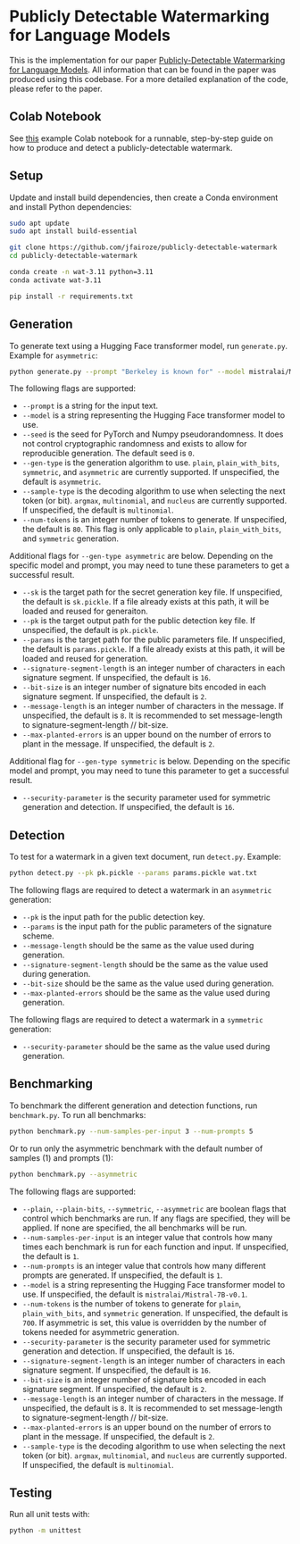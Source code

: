 # Publicly Detectable Watermarking for Language Models

This is the implementation for our paper [Publicly-Detectable Watermarking for Language Models](https://arxiv.org/abs/2310.18491).
All information that can be found in the paper was produced using this codebase.
For a more detailed explanation of the code, please refer to the paper.

## Colab Notebook

See [this](https://colab.research.google.com/drive/1xgUinqY0TXwVoGvB6ZwB6tR6KwLJrvnf?usp=sharing) example Colab notebook for a runnable, step-by-step guide on how to produce and detect a publicly-detectable watermark.

## Setup

Update and install build dependencies, then create a Conda environment and install Python dependencies:

```bash
sudo apt update
sudo apt install build-essential

git clone https://github.com/jfairoze/publicly-detectable-watermark
cd publicly-detectable-watermark

conda create -n wat-3.11 python=3.11
conda activate wat-3.11

pip install -r requirements.txt
```

## Generation

To generate text using a Hugging Face transformer model, run `generate.py`. Example for `asymmetric`:

```bash
python generate.py --prompt "Berkeley is known for" --model mistralai/Mistral-7B-v0.1 --gen-type asymmetric --sample-type multinomial
```

The following flags are supported:

- `--prompt` is a string for the input text.
- `--model` is a string representing the Hugging Face transformer model to use.
- `--seed` is the seed for PyTorch and Numpy pseudorandomness. It does not control cryptographic randomness and exists to allow for reproducible generation. The default seed is `0`.
- `--gen-type` is the generation algorithm to use. `plain`, `plain_with_bits`, `symmetric`, and `asymmetric` are currently supported. If unspecified, the default is `asymmetric`.
- `--sample-type` is the decoding algorithm to use when selecting the next token (or bit). `argmax`, `multinomial`, and `nucleus` are currently supported. If unspecified, the default is `multinomial`.
- `--num-tokens` is an integer number of tokens to generate. If unspecified, the default is `80`. This flag is only applicable to `plain`, `plain_with_bits`, and `symmetric` generation.

Additional flags for `--gen-type asymmetric` are below. Depending on the specific model and prompt, you may need to tune these parameters to get a successful result.

- `--sk` is the target path for the secret generation key file. If unspecified, the default is `sk.pickle`. If a file already exists at this path, it will be loaded and reused for generaiton.
- `--pk` is the target output path for the public detection key file. If unspecified, the default is `pk.pickle`.
- `--params` is the target path for the public parameters file. If unspecified, the default is `params.pickle`. If a file already exists at this path, it will be loaded and reused for generation.
- `--signature-segment-length` is an integer number of characters in each signature segment. If unspecified, the default is `16`.
- `--bit-size` is an integer number of signature bits encoded in each signature segment. If unspecified, the default is `2`.
- `--message-length` is an integer number of characters in the message. If unspecified, the default is `8`. It is recommended to set message-length to signature-segment-length // bit-size.
- `--max-planted-errors` is an upper bound on the number of errors to plant in the message. If unspecified, the default is `2`.

Additional flag for `--gen-type symmetric` is below. Depending on the specific model and prompt, you may need to tune this parameter to get a successful result.

- `--security-parameter` is the security parameter used for symmetric generation and detection. If unspecified, the default is `16`.

## Detection

To test for a watermark in a given text document, run `detect.py`. Example:

```bash
python detect.py --pk pk.pickle --params params.pickle wat.txt
```

The following flags are required to detect a watermark in an `asymmetric` generation:

- `--pk` is the input path for the public detection key.
- `--params` is the input path for the public parameters of the signature scheme.
- `--message-length` should be the same as the value used during generation.
- `--signature-segment-length` should be the same as the value used during generation.
- `--bit-size` should be the same as the value used during generation.
- `--max-planted-errors` should be the same as the value used during generation.

The following flags are required to detect a watermark in a `symmetric` generation:

- `--security-parameter` should be the same as the value used during generation.

## Benchmarking

To benchmark the different generation and detection functions, run `benchmark.py`. To run all benchmarks:

```bash
python benchmark.py --num-samples-per-input 3 --num-prompts 5
```

Or to run only the asymmetric benchmark with the default number of samples (1) and prompts (1):

```bash
python benchmark.py --asymmetric
```

The following flags are supported:

- `--plain`, `--plain-bits`, `--symmetric`, `--asymmetric` are boolean flags that control which benchmarks are run. If any flags are specified, they will be applied. If none are specified, the all benchmarks will be run.
- `--num-samples-per-input` is an integer value that controls how many times each benchmark is run for each function and input. If unspecified, the default is `1`.
- `--num-prompts` is an integer value that controls how many different prompts are generated. If unspecified, the default is `1`.
- `--model` is a string representing the Hugging Face transformer model to use. If unspecified, the default is `mistralai/Mistral-7B-v0.1`.
- `--num-tokens` is the number of tokens to generate for `plain`, `plain_with_bits`, and `symmetric` generation. If unspecified, the default is `700`. If asymmetric is set, this value is overridden by the number of tokens needed for asymmetric generation.
- `--security-parameter` is the security parameter used for symmetric generation and detection. If unspecified, the default is `16`.
- `--signature-segment-length` is an integer number of characters in each signature segment. If unspecified, the default is `16`.
- `--bit-size` is an integer number of signature bits encoded in each signature segment. If unspecified, the default is `2`.
- `--message-length` is an integer number of characters in the message. If unspecified, the default is `8`. It is recommended to set message-length to signature-segment-length // bit-size.
- `--max-planted-errors` is an upper bound on the number of errors to plant in the message. If unspecified, the default is `2`.
- `--sample-type` is the decoding algorithm to use when selecting the next token (or bit). `argmax`, `multinomial`, and `nucleus` are currently supported. If unspecified, the default is `multinomial`.

## Testing

Run all unit tests with:

```bash
python -m unittest
```
